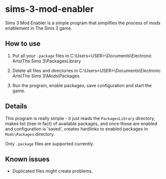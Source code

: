 # sims-3-mod-enabler

Sims 3 Mod Enabler is a simple program that simplifies the process of mods enablement in The Sims 3 game.

## How to use

1. Put all your `.package` files in 
C:\Users\<USER>\Documents\Electronic Arts\The Sims 3\PackagesLibrary

2. Delete all files and directories in
C:\Users\<USER>\Documents\Electronic Arts\The Sims 3\Mods\Packages

3. Run the program, enable packages, save configuration and start the game. 

## Details

This program is really simple - it just reads the `PackagesLibrary` directory, makes list (tree in fact) of available packages, and once those are enabled and configuration is 'saved', creates hardlinks to enabled packages in `Mods\Packages` directory.

Only `.package` files are supported currently.

## Known issues

- Duplicated files might create problems.